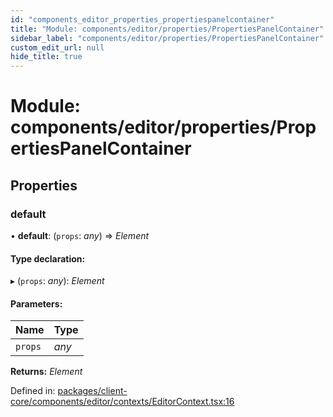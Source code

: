 ```yaml
---
id: "components_editor_properties_propertiespanelcontainer"
title: "Module: components/editor/properties/PropertiesPanelContainer"
sidebar_label: "components/editor/properties/PropertiesPanelContainer"
custom_edit_url: null
hide_title: true
---
```


# Module: components/editor/properties/PropertiesPanelContainer

## Properties

### default

• **default**: (`props`: *any*) => *Element*

#### Type declaration:

▸ (`props`: *any*): *Element*

#### Parameters:

Name | Type |
:------ | :------ |
`props` | *any* |

**Returns:** *Element*

Defined in: [packages/client-core/components/editor/contexts/EditorContext.tsx:16](https://github.com/xr3ngine/xr3ngine/blob/66a84a950/packages/client-core/components/editor/contexts/EditorContext.tsx#L16)
